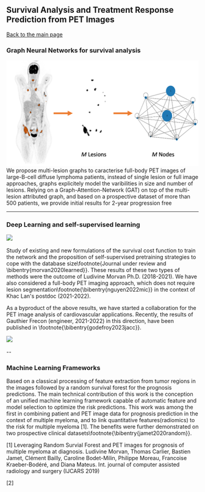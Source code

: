 ## Survival Analysis and Treatment Response Prediction from PET Images

[Back to the main page](https://dcml-cn.github.io/)

### Graph Neural Networks for survival analysis

<img src="../images/graphsurv.png"/>

<br>
We propose multi-lesion graphs to caracterise full-body PET images of large-B-cell diffuse lymphoma patients, instead of single lesion or full image approaches, graphs explicitely model the varibilities in size and number of lesions. Relying on a Graph-Attention-Network (GAT) on top of the multi-lesion attributed graph, and based on a prospective dataset of more than 500 patients, we provide initial results for 2-year progression free 


---
### Deep Learning and self-supervised learning 

<img src="images/deep_surv"/>

Study of existing and new formulations of the survival cost function to train the network and the proposition of self-supervised pretraining strategies to cope with the database size\footnote{Journal under review and \bibentry{morvan2020learned}}. These results of these two types of methods were the outcome of Ludivine Morvan Ph.D. (2018-2021).  We have also considered a full-body PET imaging approach, which does not require lesion segmentation\footnote{\bibentry{nguyen2022mic}}  in the context of Khac Lan's postdoc (2021-2022).

As a byproduct of the above results, we have started a collaboration for the PET image analysis of  cardiovascular applications.  Recently,  the results of Gauthier Frecon (engineer, 2021-2022) in this direction, have been published in \footnote{\bibentry{godefroy2023jacc}}.

<img src="../images/multitask_pet"/>

--
### Machine Learning Frameworks

Based on a classical processing of feature extraction from tumor regions in the images followed by a random survival forest for the prognosis predictions. The main technical contribution of this work is the conception of an unified machine learning framework  capable of automatic feature and model selection to optimize the risk predictions. This work was among the first in combining patient and PET image data for prognosis prediction in the context of multiple myeloma, and to link quantitative features(radiomics) to the risk for multiple myeloma [1]. The benefits were further demonstrated on two prospective clinical datasets\footnote{\bibentry{jamet2020random}}. 

[1] Leveraging Random Survial Forest and PET images for prognosis of multiple myeloma at diagnosis.
Ludivine Morvan, Thomas Carlier, Bastien Jamet, Clément Bailly, Caroline Bodet-Milin, Philippe Moreau,
Francoise Kraeber-Bodéré, and Diana Mateus. 
Int. journal of computer assisted radiology and surgery (IJCARS 2019)

[2]
